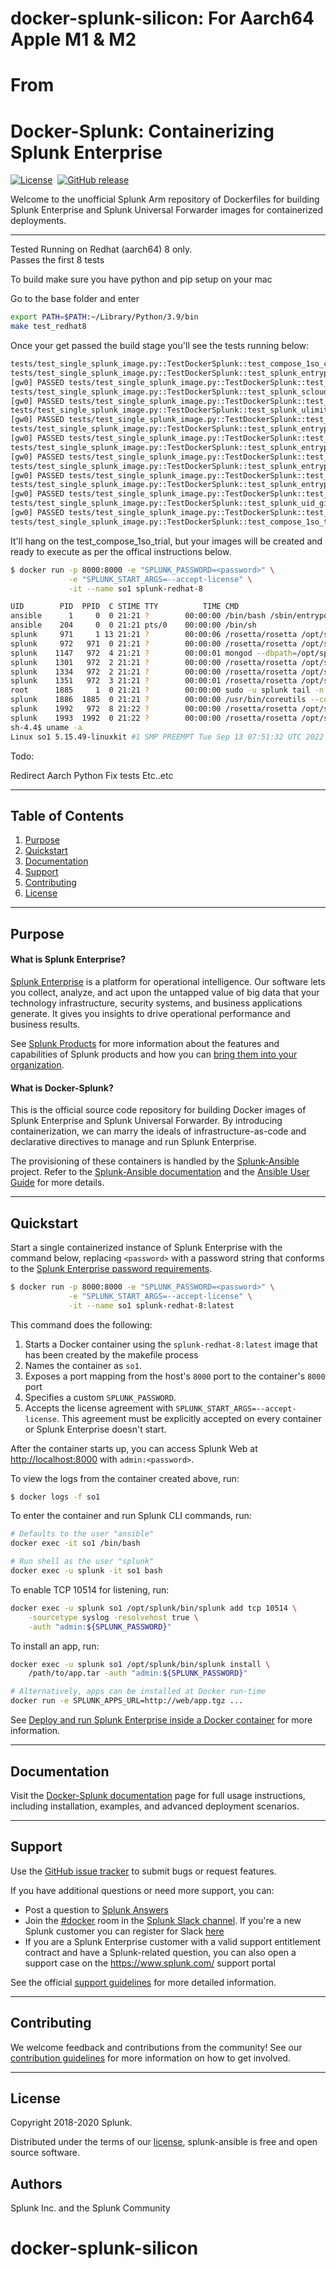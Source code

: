 # docker-splunk-silicon: For Aarch64 Apple M1 & M2 
# From
# Docker-Splunk: Containerizing Splunk Enterprise

[![License](https://img.shields.io/badge/License-Apache%202.0-blue.svg)](https://opensource.org/licenses/Apache-2.0)&nbsp;
[![GitHub release](https://img.shields.io/github/v/tag/splunk/docker-splunk?sort=semver&label=Version)](https://github.com/splunk/docker-splunk/releases)

Welcome to the unofficial Splunk Arm repository of Dockerfiles for building Splunk Enterprise and Splunk Universal Forwarder images for containerized deployments.

----
Tested Running on Redhat (aarch64) 8 only.  
Passes the first 8 tests

To build make sure you have python and pip setup on your mac

Go to the base folder and enter 

```bash
export PATH=$PATH:~/Library/Python/3.9/bin
make test_redhat8
```

Once your get passed the build stage you'll see the tests running below:

```bash
tests/test_single_splunk_image.py::TestDockerSplunk::test_compose_1so_custombuild 
tests/test_single_splunk_image.py::TestDockerSplunk::test_splunk_entrypoint_help 
[gw0] PASSED tests/test_single_splunk_image.py::TestDockerSplunk::test_splunk_entrypoint_help 
tests/test_single_splunk_image.py::TestDockerSplunk::test_splunk_scloud 
[gw0] PASSED tests/test_single_splunk_image.py::TestDockerSplunk::test_splunk_scloud 
tests/test_single_splunk_image.py::TestDockerSplunk::test_splunk_ulimit 
[gw0] PASSED tests/test_single_splunk_image.py::TestDockerSplunk::test_splunk_ulimit 
tests/test_single_splunk_image.py::TestDockerSplunk::test_splunk_entrypoint_create_defaults 
[gw0] PASSED tests/test_single_splunk_image.py::TestDockerSplunk::test_splunk_entrypoint_create_defaults 
tests/test_single_splunk_image.py::TestDockerSplunk::test_splunk_entrypoint_start_no_password 
[gw0] PASSED tests/test_single_splunk_image.py::TestDockerSplunk::test_splunk_entrypoint_start_no_password 
tests/test_single_splunk_image.py::TestDockerSplunk::test_splunk_entrypoint_start_no_accept_license 
[gw0] PASSED tests/test_single_splunk_image.py::TestDockerSplunk::test_splunk_entrypoint_start_no_accept_license 
tests/test_single_splunk_image.py::TestDockerSplunk::test_splunk_entrypoint_no_provision 
[gw0] PASSED tests/test_single_splunk_image.py::TestDockerSplunk::test_splunk_entrypoint_no_provision 
tests/test_single_splunk_image.py::TestDockerSplunk::test_splunk_uid_gid 
[gw0] PASSED tests/test_single_splunk_image.py::TestDockerSplunk::test_splunk_uid_gid 
tests/test_single_splunk_image.py::TestDockerSplunk::test_compose_1so_trial
```

It'll hang on the test_compose_1so_trial, but your images will be created and ready to execute as per the offical instructions below.

```bash
$ docker run -p 8000:8000 -e "SPLUNK_PASSWORD=<password>" \
             -e "SPLUNK_START_ARGS=--accept-license" \
             -it --name so1 splunk-redhat-8
```

```bash
UID        PID  PPID  C STIME TTY          TIME CMD
ansible      1     0  0 21:21 ?        00:00:00 /bin/bash /sbin/entrypoint.sh start-service
ansible    204     0  0 21:21 pts/0    00:00:00 /bin/sh
splunk     971     1 13 21:21 ?        00:00:06 /rosetta/rosetta /opt/splunk/bin/splunkd -p 8089 start
splunk     972   971  0 21:21 ?        00:00:00 /rosetta/rosetta /opt/splunk/bin/splunkd -p 8089 start
splunk    1147   972  4 21:21 ?        00:00:01 mongod --dbpath=/opt/splunk/var/lib/splunk/kvstore/mongo --storageEngine=wiredTiger --wiredTigerCacheSizeGB=0.450000 --port=8191 --timeStampFormat=iso8601-utc --oplogSize=200 --keyFile=/opt/splunk/var/lib/spl
splunk    1301   972  2 21:21 ?        00:00:00 /rosetta/rosetta /opt/splunk/bin/splunkd instrument-resource-usage -p 8089 --with-kvstore
splunk    1334   972  2 21:21 ?        00:00:00 /rosetta/rosetta /opt/splunk/bin/python3.7 /opt/splunk/etc/apps/splunk_secure_gateway/bin/ssg_enable_modular_input.py
splunk    1351   972  3 21:21 ?        00:00:01 /rosetta/rosetta /opt/splunk/bin/python3.7 -O /opt/splunk/lib/python3.7/site-packages/splunk/appserver/mrsparkle/root.py --proxied=127.0.0.1,8065,8000
root      1885     1  0 21:21 ?        00:00:00 sudo -u splunk tail -n 0 -f /opt/splunk/var/log/splunk/splunkd_stderr.log
splunk    1886  1885  0 21:21 ?        00:00:00 /usr/bin/coreutils --coreutils-prog-shebang=tail /bin/tail -n 0 -f /opt/splunk/var/log/splunk/splunkd_stderr.log
splunk    1992   972  8 21:22 ?        00:00:00 /rosetta/rosetta /opt/splunk/bin/splunkd -p 8089 start
splunk    1993  1992  0 21:22 ?        00:00:00 /rosetta/rosetta /opt/splunk/bin/splunkd -p 8089 start
sh-4.4$ uname -a
Linux so1 5.15.49-linuxkit #1 SMP PREEMPT Tue Sep 13 07:51:32 UTC 2022 aarch64 aarch64 aarch64 GNU/Linux

```
Todo:

Redirect Aarch Python
Fix tests
Etc..etc

----

## Table of Contents

1. [Purpose](#purpose)
1. [Quickstart](#quickstart)
1. [Documentation](#documentation)
1. [Support](#support)
1. [Contributing](#contributing)
1. [License](#license)

----

## Purpose

#### What is Splunk Enterprise?
[Splunk Enterprise](https://www.splunk.com/en_us/software/splunk-enterprise.html) is a platform for operational intelligence. Our software lets you collect, analyze, and act upon the untapped value of big data that your technology infrastructure, security systems, and business applications generate. It gives you insights to drive operational performance and business results.

See [Splunk Products](https://www.splunk.com/en_us/software.html) for more information about the features and capabilities of Splunk products and how you can [bring them into your organization](https://www.splunk.com/en_us/enterprise-data-platform.html).

#### What is Docker-Splunk?
This is the official source code repository for building Docker images of Splunk Enterprise and Splunk Universal Forwarder. By introducing containerization, we can marry the ideals of infrastructure-as-code and declarative directives to manage and run Splunk Enterprise.

The provisioning of these containers is handled by the [Splunk-Ansible](https://github.com/splunk/splunk-ansible) project. Refer to the [Splunk-Ansible documentation](https://splunk.github.io/splunk-ansible/) and the [Ansible User Guide](https://docs.ansible.com/ansible/latest/user_guide/index.html) for more details.

----

## Quickstart

Start a single containerized instance of Splunk Enterprise with the command below, replacing `<password>` with a password string that conforms to the [Splunk Enterprise password requirements](https://docs.splunk.com/Documentation/Splunk/latest/Security/Configurepasswordsinspecfile).
```bash
$ docker run -p 8000:8000 -e "SPLUNK_PASSWORD=<password>" \
             -e "SPLUNK_START_ARGS=--accept-license" \
             -it --name so1 splunk-redhat-8:latest
```

This command does the following:
1. Starts a Docker container using the `splunk-redhat-8:latest` image that has been created by the makefile process
1. Names the container as `so1`.
1. Exposes a port mapping from the host's `8000` port to the container's `8000` port
1. Specifies a custom `SPLUNK_PASSWORD`.
1. Accepts the license agreement with `SPLUNK_START_ARGS=--accept-license`. This agreement must be explicitly accepted on every container or Splunk Enterprise doesn't start.

After the container starts up, you can access Splunk Web at <http://localhost:8000> with `admin:<password>`.

To view the logs from the container created above, run:
```bash
$ docker logs -f so1
```

To enter the container and run Splunk CLI commands, run:
```bash
# Defaults to the user "ansible"
docker exec -it so1 /bin/bash

# Run shell as the user "splunk"
docker exec -u splunk -it so1 bash
```

To enable TCP 10514 for listening, run:
```bash
docker exec -u splunk so1 /opt/splunk/bin/splunk add tcp 10514 \
    -sourcetype syslog -resolvehost true \
    -auth "admin:${SPLUNK_PASSWORD}"
```

To install an app, run:
```bash
docker exec -u splunk so1 /opt/splunk/bin/splunk install \
	/path/to/app.tar -auth "admin:${SPLUNK_PASSWORD}"

# Alternatively, apps can be installed at Docker run-time
docker run -e SPLUNK_APPS_URL=http://web/app.tgz ...
```

See [Deploy and run Splunk Enterprise inside a Docker container](https://docs.splunk.com/Documentation/Splunk/latest/Installation/DeployandrunSplunkEnterpriseinsideDockercontainers) for more information.

---

## Documentation
Visit the [Docker-Splunk documentation](https://splunk.github.io/docker-splunk/) page for full usage instructions, including installation, examples, and advanced deployment scenarios.

---

## Support
Use the [GitHub issue tracker](https://github.com/splunk/docker-splunk/issues) to submit bugs or request features.

If you have additional questions or need more support, you can:
* Post a question to [Splunk Answers](http://answers.splunk.com)
* Join the [#docker](https://splunk-usergroups.slack.com/messages/C1RH09ERM/) room in the [Splunk Slack channel](http://splunk-usergroups.slack.com). If you're a new Splunk customer you can register for Slack [here](http://splk.it/slack)
* If you are a Splunk Enterprise customer with a valid support entitlement contract and have a Splunk-related question, you can also open a support case on the https://www.splunk.com/ support portal

See the official [support guidelines](docs/SUPPORT.md) for more detailed information.

---

## Contributing
We welcome feedback and contributions from the community! See our [contribution guidelines](docs/CONTRIBUTING.md) for more information on how to get involved.

---

## License
Copyright 2018-2020 Splunk.

Distributed under the terms of our [license](docs/LICENSE.md), splunk-ansible is free and open source software.

## Authors
Splunk Inc. and the Splunk Community
# docker-splunk-silicon
